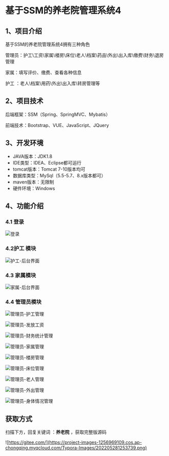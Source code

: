 # 基于SSM的养老院管理系统4



## 1、项目介绍

基于SSM的养老院管理系统4拥有三种角色

管理员：护工\工资\家属\楼房\床位\老人\档案\药品\外出\出入库\缴费\财务\退房管理

家属：填写评价、缴费、查看各种信息

护工 ：老人\档案\用药\外出\出入库\转房管理等


## 2、项目技术

后端框架：SSM（Spring、SpringMVC、Mybatis）

前端技术：Bootstrap、VUE、JavaScript、JQuery

## 3、开发环境

- JAVA版本：JDK1.8
- IDE类型：IDEA、Eclipse都可运行
- tomcat版本：Tomcat 7-10版本均可
- 数据库类型：MySql（5.5-5.7、8.x版本都可） 
- maven版本：无限制
- 硬件环境：Windows


## 4、功能介绍

### 4.1 登录

![登录](https://project-images-1256969109.cos.ap-chongqing.myqcloud.com/%20Typora-Images/202309271525683.jpg)

### 4.2护工 模块

![护工-后台界面](https://project-images-1256969109.cos.ap-chongqing.myqcloud.com/%20Typora-Images/202309271525609.jpg)

### 4.3 家属模块

![家属-后台界面](https://project-images-1256969109.cos.ap-chongqing.myqcloud.com/%20Typora-Images/202309271525265.jpg)

### 4.4 管理员模块

![管理员-护工管理](https://project-images-1256969109.cos.ap-chongqing.myqcloud.com/%20Typora-Images/202309271525443.jpg)

![管理员-发放工资](https://project-images-1256969109.cos.ap-chongqing.myqcloud.com/%20Typora-Images/202309271525002.jpg)

![管理员-财务统计管理](https://project-images-1256969109.cos.ap-chongqing.myqcloud.com/%20Typora-Images/202309271526989.jpg)

![管理员-家属管理](https://project-images-1256969109.cos.ap-chongqing.myqcloud.com/%20Typora-Images/202309271525023.jpg)



![管理员-楼房管理](https://project-images-1256969109.cos.ap-chongqing.myqcloud.com/%20Typora-Images/202309271525921.jpg)

![管理员-床位管理](https://project-images-1256969109.cos.ap-chongqing.myqcloud.com/%20Typora-Images/202309271525321.jpg)

![管理员-老人管理](https://project-images-1256969109.cos.ap-chongqing.myqcloud.com/%20Typora-Images/202309271526396.jpg)

![管理员-外出管理](https://project-images-1256969109.cos.ap-chongqing.myqcloud.com/%20Typora-Images/202309271526708.jpg)

![管理员-身体情况管理](https://project-images-1256969109.cos.ap-chongqing.myqcloud.com/%20Typora-Images/202309271526595.jpg)

## 获取方式

扫描下方，回复关键词  ：**养老院** ，获取完整版源码

![https://gitee.com/](https://project-images-1256969109.cos.ap-chongqing.myqcloud.com/Typora-Images/202205281253739.png)
